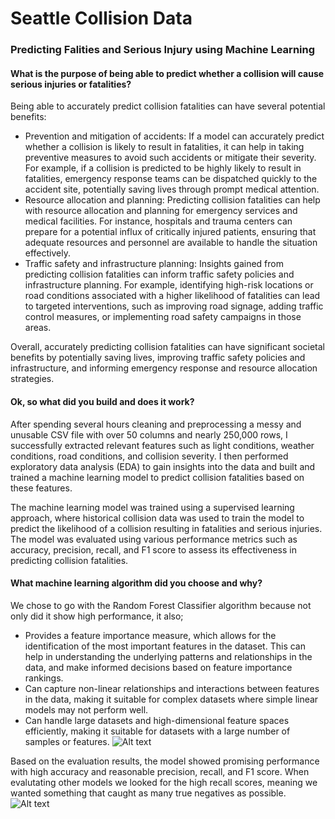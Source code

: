 # Seattle Collision Data

### Predicting Falities and Serious Injury using Machine Learning

#### What is the purpose of being able to predict whether a collision will cause serious injuries or fatalities?
Being able to accurately predict collision fatalities can have several potential benefits:

* Prevention and mitigation of accidents: If a model can accurately predict whether a collision is likely to result in fatalities, it can help in taking preventive measures to avoid such accidents or mitigate their severity. For example, if a collision is predicted to be highly likely to result in fatalities, emergency response teams can be dispatched quickly to the accident site, potentially saving lives through prompt medical attention.
* Resource allocation and planning: Predicting collision fatalities can help with resource allocation and planning for emergency services and medical facilities. For instance, hospitals and trauma centers can prepare for a potential influx of critically injured patients, ensuring that adequate resources and personnel are available to handle the situation effectively.
* Traffic safety and infrastructure planning: Insights gained from predicting collision fatalities can inform traffic safety policies and infrastructure planning. For example, identifying high-risk locations or road conditions associated with a higher likelihood of fatalities can lead to targeted interventions, such as improving road signage, adding traffic control measures, or implementing road safety campaigns in those areas.

Overall, accurately predicting collision fatalities can have significant societal benefits by potentially saving lives, improving traffic safety policies and infrastructure, and informing emergency response and resource allocation strategies.

#### Ok, so what did you build and does it work?
After spending several hours cleaning and preprocessing a messy and unusable CSV file with over 50 columns and nearly 250,000 rows, I successfully extracted relevant features such as light conditions, weather conditions, road conditions, and collision severity. I then performed exploratory data analysis (EDA) to gain insights into the data and built and trained a machine learning model to predict collision fatalities based on these features. 

The machine learning model was trained using a supervised learning approach, where historical collision data was used to train the model to predict the likelihood of a collision resulting in fatalities and serious injuries. The model was evaluated using various performance metrics such as accuracy, precision, recall, and F1 score to assess its effectiveness in predicting collision fatalities.

#### What machine learning algorithm did you choose and why?
We chose to go with the Random Forest Classifier algorithm because not only did it show high performance, it also;
* Provides a feature importance measure, which allows for the identification of the most important features in the dataset. This can help in understanding the underlying patterns and relationships in the data, and make informed decisions based on feature importance rankings. 
* Can capture non-linear relationships and interactions between features in the data, making it suitable for complex datasets where simple linear models may not perform well.
* Can handle large datasets and high-dimensional feature spaces efficiently, making it suitable for datasets with a large number of samples or features.
![Alt text](../images/ml_performance_metrics.png)

Based on the evaluation results, the model showed promising performance with high accuracy and reasonable precision, recall, and F1 score. When evalutating other models we looked for the high recall scores, meaning we wanted something that caught as many true negatives as possible.
![Alt text](../images/ml_bfc_confusion_matrix.png)